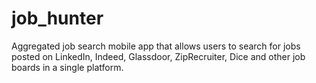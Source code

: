 # job_hunter
Aggregated job search mobile app that allows users to search for jobs posted on LinkedIn, Indeed, Glassdoor, ZipRecruiter, Dice and other job boards in a single platform.
